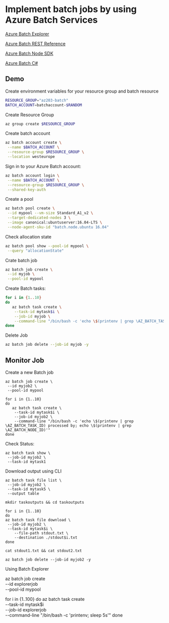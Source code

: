 # Implement batch jobs by using Azure Batch Services

[Azure Batch Explorer](https://azure.github.io/BatchExplorer/)

[Azure Batch REST Reference](https://docs.microsoft.com/en-us/rest/api/batchmanagement/)

[Azure Batch Node SDK](https://docs.microsoft.com/en-us/azure/batch/batch-nodejs-get-started)

[Azure Batch C#](https://docs.microsoft.com/en-us/azure/batch/tutorial-parallel-dotnet)

## Demo

Create environment variables for your resource group and batch resource

```bash
RESOURCE_GROUP="az203-batch"
BATCH_ACCOUNT=batchaccount-$RANDOM
```

Create Resource Group

```bash
az group create $RESOURCE_GROUP
```

Create batch account

```bash
az batch account create \
 --name $BATCH_ACCOUNT \
 --resource-group $RESOURCE_GROUP \
 --location westeurope
```

Sign in to your Azure Batch account:

```bash
az batch account login \
 --name $BATCH_ACCOUNT \
 --resource-group $RESOURCE_GROUP \
 --shared-key-auth
```

Create a pool

```bash
az batch pool create \
 --id mypool --vm-size Standard_A1_v2 \
 --target-dedicated-nodes 3 \
 --image canonical:ubuntuserver:16.04-LTS \
 --node-agent-sku-id "batch.node.ubuntu 16.04"
```

Check allocation state

```bash
az batch pool show --pool-id mypool \
 --query "allocationState"
```

Crate batch job

```bash
az batch job create \
 --id myjob \
 --pool-id mypool
```

Create Batch tasks:

```bash
for i in {1..10}
do
   az batch task create \
    --task-id mytask$i \
    --job-id myjob \
    --command-line "/bin/bash -c 'echo \$(printenv | grep \AZ_BATCH_TASK_ID) processed by; echo \$(printenv | grep \AZ_BATCH_NODE_ID)'"
done
```

Delete Job

```bash
az batch job delete --job-id myjob -y
```

## Monitor Job

Create a new Batch job

```
az batch job create \
 --id myjob2 \
 --pool-id mypool

```

```
for i in {1..10}
do
   az batch task create \
    --task-id mytask$i \
    --job-id myjob2 \
    --command-line "/bin/bash -c 'echo \$(printenv | grep \AZ_BATCH_TASK_ID) processed by; echo \$(printenv | grep \AZ_BATCH_NODE_ID)'"
done
```

Check Status:

```
az batch task show \
 --job-id myjob2 \
 --task-id mytask1

```

Download output using CLI

```
az batch task file list \
 --job-id myjob2 \
 --task-id mytask5 \
 --output table

mkdir taskoutputs && cd taskoutputs

for i in {1..10}
do
az batch task file download \
 --job-id myjob2 \
 --task-id mytask$i \
    --file-path stdout.txt \
    --destination ./stdout$i.txt
done

cat stdout1.txt && cat stdout2.txt

az batch job delete --job-id myjob2 -y

```

Using Batch Explorer

az batch job create \
 --id explorerjob \
 --pool-id mypool

for i in {1..100}
do
az batch task create \
 --task-id mytask\$i \
 --job-id explorerjob \
 --command-line "/bin/bash -c 'printenv; sleep 5s'"
done

